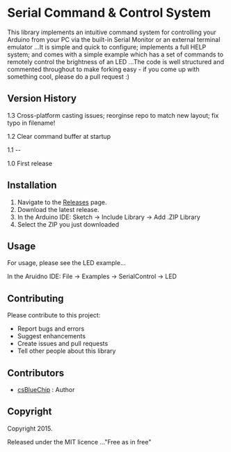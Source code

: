 # Serial Command & Control System
This library implements an intuitive command system for controlling your Arduino from your PC via the built-in Serial Monitor or an external terminal emulator ...It is simple and quick to configure; implements a full HELP system; and comes with a simple example which has a set of commands to remotely control the brightness of an LED ...The code is well structured and commented throughout to make forking easy - if you come up with something cool, please do a pull request :)

## Version History
1.3 Cross-platform casting issues; reorginse repo to match new layout; fix typo in filename!

1.2 Clear command buffer at startup

1.1 --

1.0 First release

## Installation
1. Navigate to the [Releases](https://github.com/csBlueChip/SerialControl/releases) page.
2. Download the latest release.
3. In the Arduino IDE:  Sketch -> Include Library -> Add .ZIP Library
4. Select the ZIP you just downloaded

## Usage
For usage, please see the LED example...

In the Aruidno IDE: File -> Examples -> SerialControl -> LED

## Contributing
Please contribute to this project:
- Report bugs and errors
- Suggest enhancements
- Create issues and pull requests
- Tell other people about this library

## Contributors
- [csBlueChip](https://github.com/csBlueChip) : Author

## Copyright
Copyright 2015.

Released under the MIT licence ..."Free as in free"
